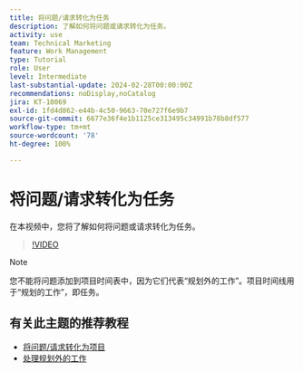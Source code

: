 ```yaml
---
title: 将问题/请求转化为任务
description: 了解如何将问题或请求转化为任务。
activity: use
team: Technical Marketing
feature: Work Management
type: Tutorial
role: User
level: Intermediate
last-substantial-update: 2024-02-28T00:00:00Z
recommendations: noDisplay,noCatalog
jira: KT-10069
exl-id: 1fd4d862-e44b-4c50-9663-70e727f6e9b7
source-git-commit: 6677e36f4e1b1125ce313495c34991b78b8df577
workflow-type: tm+mt
source-wordcount: '78'
ht-degree: 100%

---
```


# 将问题/请求转化为任务

在本视频中，您将了解如何将问题或请求转化为任务。

>[!VIDEO](https://video.tv.adobe.com/v/3427605/?quality=12&learn=on)

>[!NOTE]
>
>您不能将问题添加到项目时间表中，因为它们代表“规划外的工作”。项目时间线用于“规划的工作”，即任务。

## 有关此主题的推荐教程

* [将问题/请求转化为项目](/help/manage-work/issues-requests/create-a-project-from-a-request.md)
* [处理规划外的工作](/help/manage-work/issues-requests/handle-unplanned-work.md)


